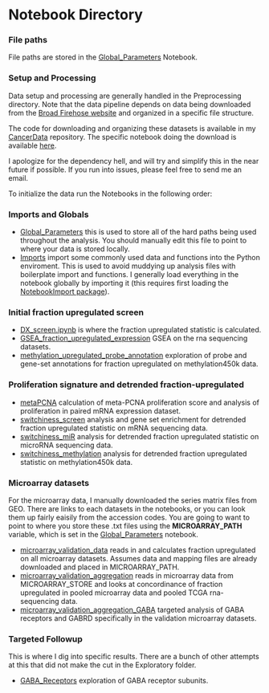 
# Notebook Directory

### File paths 

File paths are stored in the [Global_Parameters](./Global_Parameters.ipynb) Notebook.

### Setup and Processing 

Data setup and processing are generally handled in the Preprocessing directory. Note that the data pipeline depends on data being downloaded from the [Broad Firehose website](http://gdac.broadinstitute.org/) and organized in a specific file structure.  

The code for downloading and organizing these datasets is available in my [CancerData](https://github.com/theandygross/CancerData) repository. The specific notebook doing the download is available [here](https://github.com/theandygross/CancerData/blob/master/Notebooks/Download_From_Firehose.ipynb).  

I apologize for the dependency hell, and will try and simplify this in the near future if possible. If you run into issues, please feel free to send me an email. 

To initialize the data run the Notebooks in the following order:


### Imports and Globals  
* [Global_Parameters](Global_Parameters.ipynb) this is used to store all of the hard paths being used throughout the analysis. You should manually edit this file to point to where your data is stored locally.
* [Imports](./Imports.ipynb) import some commonly used data and functions into the Python enviroment. This is used to avoid muddying up analysis files with boilerplate import and functions. I generally load everything in the notebook globally by importing it (this requires first loading the [NotebookImport package](https://github.com/theandygross/NotebookImport)). 

### Initial fraction upregulated screen 

* [DX_screen.ipynb](./DX_screen.ipynb) is where the fraction upregulated statistic is calculated. 
* [GSEA_fraction_upregulated_expression](./GSEA_fraction_upregulated_expression.ipynb) GSEA on the rna sequencing datasets. 
* [methylation_upregulated_probe_annotation](./methylation_upregulated_probe_annotation.ipynb) exploration of probe and gene-set annotations for fraction upregulated on methylation450k data.

### Proliferation signature and detrended fraction-upregulated 
* [metaPCNA](./metaPCNA.ipynb) calculation of meta-PCNA proliferation score and analysis of proliferation in paired mRNA expression dataset. 
* [switchiness_screen](./switchiness_screen.ipynb) analysis and gene set enrichment for detrended fraction upregulated statistic on mRNA sequencing data. 
* [switchiness_miR](./switchiness_miR.ipynb) analysis for detrended fraction upregulated statistic on microRNA sequencing data. 
* [switchiness_methylation](./switchiness_methylation.ipynb) analysis for detrended fraction upregulated statistic on methylation450k data. 

### Microarray datasets 
For the microarray data, I manually downloaded the series matrix files from GEO. There are links to each datasets in the notebooks, or you can look them up fairly eaisily from the accession codes. You are going to want to point to where you store these .txt files using the __MICROARRAY_PATH__ variable, which is set in the [Global_Parameters](Global_Parameters.ipynb) notebook.  
* [microarray_validation_data](./microarray_validation_data.ipynb) reads in and calculates fraction upregulated on all microarray datasets. Assumes data and mapping files are already downloaded and placed in MICROARRAY_PATH. 
* [microarray_validation_aggregation](./microarray_validation_aggregation.ipynb) reads in microarray data from MICROARRAY_STORE and looks at concordinance of fraction upregulated in pooled microarray data and pooled TCGA rna-sequencing data. 
* [microarray_validation_aggregation_GABA](./microarray_validation_aggregation_GABA.ipynb) targeted analysis of GABA receptors and GABRD specifically in the validation microarray datasets. 

### Targeted Followup 
This is where I dig into specific results. There are a bunch of other attempts at this that did not make the cut in the Exploratory folder. 
* [GABA_Receptors](./GABA_Receptors.ipynb) exploration of GABA receptor subunits.
